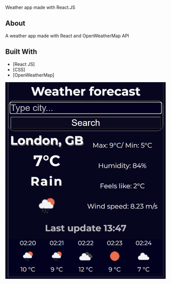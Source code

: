Weather app made with React.JS

## About

A weather app made with React and OpenWeatherMap API

## Built With

- [React JS]
- [CSS]
- [OpenWeatherMap]

<img src='public/weather.png'><br>

